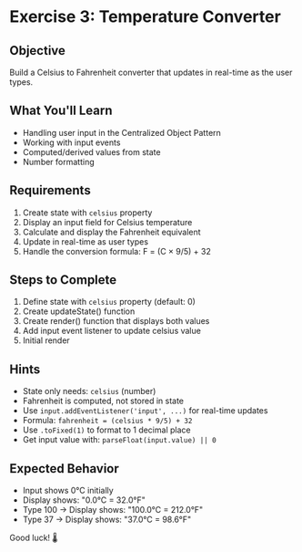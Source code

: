 # Exercise 3: Temperature Converter

## Objective
Build a Celsius to Fahrenheit converter that updates in real-time as the user types.

## What You'll Learn
- Handling user input in the Centralized Object Pattern
- Working with input events
- Computed/derived values from state
- Number formatting

## Requirements
1. Create state with `celsius` property
2. Display an input field for Celsius temperature
3. Calculate and display the Fahrenheit equivalent
4. Update in real-time as user types
5. Handle the conversion formula: F = (C × 9/5) + 32

## Steps to Complete
1. Define state with `celsius` property (default: 0)
2. Create updateState() function
3. Create render() function that displays both values
4. Add input event listener to update celsius value
5. Initial render

## Hints
- State only needs: `celsius` (number)
- Fahrenheit is computed, not stored in state
- Use `input.addEventListener('input', ...)` for real-time updates
- Formula: `fahrenheit = (celsius * 9/5) + 32`
- Use `.toFixed(1)` to format to 1 decimal place
- Get input value with: `parseFloat(input.value) || 0`

## Expected Behavior
- Input shows 0°C initially
- Display shows: "0.0°C = 32.0°F"
- Type 100 → Display shows: "100.0°C = 212.0°F"
- Type 37 → Display shows: "37.0°C = 98.6°F"

Good luck! 🌡️
